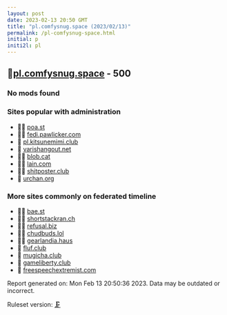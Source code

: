 ```yaml
---
layout: post
date: 2023-02-13 20:50 GMT
title: "pl.comfysnug.space (2023/02/13)"
permalink: /pl-comfysnug-space.html
initial: p
initi2l: pl
---
```


## 🦝[pl.comfysnug.space](https://pl.comfysnug.space) - 500

### No mods found

### Sites popular with administration

* 🦝🧸 [poa.st](/poa-st.html)
* 🦝🧸 [fedi.pawlicker.com](/fedi-pawlicker-com.html)
* 🦝 [pl.kitsunemimi.club](/pl-kitsunemimi-club.html)
* 🦝 [varishangout.net](/varishangout-net.html)
* 🦝🧸 [blob.cat](/blob-cat.html)
* 🦝🧸 [lain.com](/lain-com.html)
* 🦝🧸 [shitposter.club](/shitposter-club.html)
* 🦝 [urchan.org](/urchan-org.html)

### More sites commonly on federated timeline

* 🦝🧸 [bae.st](/bae-st.html)
* 🦝🧸 [shortstackran.ch](/shortstackran-ch.html)
* 🦝🧸 [refusal.biz](/refusal-biz.html)
* 🦝🧸 [chudbuds.lol](/chudbuds-lol.html)
* 🦝🧸 [gearlandia.haus](/gearlandia-haus.html)
* 🦝 [fluf.club](/fluf-club.html)
* 🦝 [mugicha.club](/mugicha-club.html)
* 🦝 [gameliberty.club](/gameliberty-club.html)
* 🦝 [freespeechextremist.com](/freespeechextremist-com.html)

Report generated on: Mon Feb 13 20:50:36 2023. Data may be outdated or incorrect.

Ruleset version: [🗜](/version-clamp)
